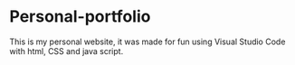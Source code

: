# Personal-portfolio
This is my personal website, it was made for fun using Visual Studio Code with html, CSS and java script.
